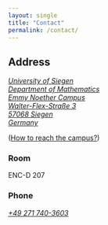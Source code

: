 ```yaml
---
layout: single
title: "Contact"
permalink: /contact/
---
```


## Address

<a class="social-btn" style="white-space: nowrap" href="https://www.google.de/maps/place/50°52'25.9%22N+8°00'18.2%22E/@50.873858,8.0039812,18z/data=!3m1!4b1!4m5!3m4!1s0x0:0x0!8m2!3d50.873858!4d8.005053" rel="noopener noreferrer">
<i class="fa fa-fw fa-map-marker" aria-hidden="true">
University of Siegen<br>
Department of Mathematics<br>
Emmy Noether Campus<br>
Walter-Flex-Straße 3<br>
57068 Siegen<br>
Germany
</i>
</a>
<br>

([How to reach the campus?](http://www.mathematik.uni-siegen.de/anfahrt/index.html.en?lang=en))

### Room

ENC-D 207

### Phone

<a class="social-btn" style="white-space: nowrap" href="tel:+49 271 740-3603" target="_blank" rel="noopener noreferrer">
  <i class="fa fa-fw fa-phone">+49 271 740-3603</i>
</a>

